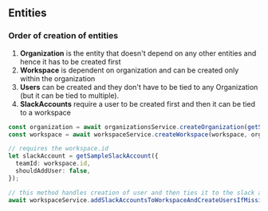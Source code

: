 ## Entities

### Order of creation of entities

1. **Organization** is the entity that doesn't depend on any other entities and hence it has to be created first
2. **Workspace** is dependent on organization and can be created only within the organization
3. **Users** can be created and they don't have to be tied to any Organization (but it can be tied to multiple).
4. **SlackAccounts** require a user to be created first and then it can be tied to a workspace

```typescript
const organization = await organizationsService.createOrganization(getSampleOrganization());
const workspace = await workspaceService.createWorkspace(workspace, organization.id);

// requires the workspace.id
let slackAccount = getSampleSlackAccount({
  teamId: workspace.id,
  shouldAddUser: false,
});

// this method handles creation of user and then ties it to the slack account
await workspaceService.addSlackAccountsToWorkspaceAndCreateUsersIfMissing([slackAccount], workspace.id);
```
